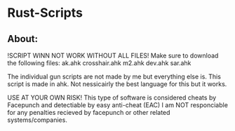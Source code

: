 # Rust-Scripts
About:
--------
!SCRIPT WINN NOT WORK WITHOUT ALL FILES!
Make sure to download the following files:
ak.ahk
crosshair.ahk
m2.ahk
dev.ahk
sar.ahk

The individual gun scripts are not made by me but everything else is.
This script is made in ahk.
Not nessicairly the best language for this but it works.

USE AT YOUR OWN RISK!
This type of software is considered cheats by Facepunch and detectiable by easy anti-cheat (EAC)
I am NOT responciable for any penalties recieved by facepunch or other related systems/companies.
